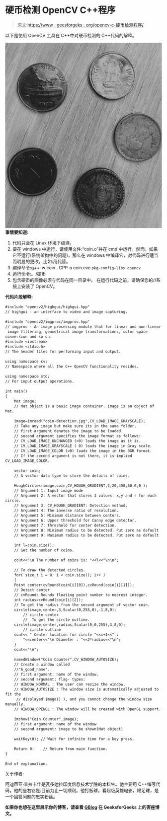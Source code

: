 # 硬币检测 OpenCV C++程序

> 原文:[https://www . geesforgeks . org/opencv-c-硬币检测程序/](https://www.geeksforgeeks.org/opencv-c-program-for-coin-detection/)

以下是使用 OpenCV 工具在 C++中对硬币检测的 C++代码的解释。

[![](img/22f77a5ba61b501be20ba522ef407e64.png)](https://media.geeksforgeeks.org/wp-content/uploads/coin-detection.jpg) 
**事情要知道:**

1.  代码只会在 Linux 环境下编译。
2.  要在 windows 中运行，请使用文件:“coin.o”并在 cmd 中运行。然而，如果它不运行(系统架构中的问题)，那么在 windows 中编译它，对代码进行适当而明显的更改，比如:用代替。
3.  编译命令:g++-w coin . CPP-o coin.exe ` pkg-config–libs opencv `
4.  运行命令:。/硬币
5.  包含硬币的图像必须与代码在同一目录中。
    在运行代码之前，请确保您的//系统上安装了 OpenCV。

**代码片段解释:**

```
#include "opencv2/highgui/highgui.hpp"
// highgui - an interface to video and image capturing.

#include "opencv2/imgproc/imgproc.hpp"
// imgproc - An image processing module that for linear and non-linear
 image filtering, geometrical image transformations, color space conversion and so on.
#include <iostream>
#include <stdio.h>
// The header files for performing input and output.

using namespace cv;
// Namespace where all the C++ OpenCV functionality resides.

using namespace std;
// For input output operations.

int main()
{
    Mat image;
    // Mat object is a basic image container. image is an object of Mat.

    image=imread("coin-detection.jpg",CV_LOAD_IMAGE_GRAYSCALE);
    // Take any image but make sure its in the same folder.
    // first argument denotes the image to be loaded. 
    // second argument specifies the image format as follows: 
    // CV_LOAD_IMAGE_UNCHANGED (<0) loads the image as it is.      
    // CV_LOAD_IMAGE_GRAYSCALE ( 0) loads the image in Gray scale.      
    // CV_LOAD_IMAGE_COLOR (>0) loads the image in the BGR format. 
    // If the second argument is not there, it is implied CV_LOAD_IMAGE_COLOR.

    vector coin;
    // A vector data type to store the details of coins.

    HoughCircles(image,coin,CV_HOUGH_GRADIENT,2,20,450,60,0,0 );
    // Argument 1: Input image mode
    // Argument 2: A vector that stores 3 values: x,y and r for each circle.
    // Argument 3: CV_HOUGH_GRADIENT: Detection method.
    // Argument 4: The inverse ratio of resolution.
    // Argument 5: Minimum distance between centers.
    // Argument 6: Upper threshold for Canny edge detector.
    // Argument 7: Threshold for center detection.
    // Argument 8: Minimum radius to be detected. Put zero as default
    // Argument 9: Maximum radius to be detected. Put zero as default

    int l=coin.size();
    // Get the number of coins.

    cout<<"\n The number of coins is: "<<l<<"\n\n";

    // To draw the detected circles.
    for( size_t i = 0; i < coin.size(); i++ )
    {
    Point center(cvRound(coin[i][0]),cvRound(coin[i][1]));
    // Detect center
    // cvRound: Rounds floating point number to nearest integer.
    int radius=cvRound(coin[i][2]);
    // To get the radius from the second argument of vector coin.     
    circle(image,center,3,Scalar(0,255,0),-1,8,0);
        // circle center
        //  To get the circle outline.     
    circle(image,center,radius,Scalar(0,0,255),3,8,0);
        // circle outline
    cout<< " Center location for circle "<<i+1<<" :
        "<<center<<"\n Diameter : "<<2*radius<<"\n";
    }
    cout<<"\n";

    namedWindow("Coin Counter",CV_WINDOW_AUTOSIZE);
    // Create a window called 
    //"A_good_name". 
    // first argument: name of the window. 
    // second argument: flag- types: 
    // WINDOW_NORMAL : The user can resize the window. 
    // WINDOW_AUTOSIZE : The window size is automatically adjusted to fit the
     // displayed image() ), and you cannot change the window size manually. 
    // WINDOW_OPENGL : The window will be created with OpenGL support.

    imshow("Coin Counter",image);
    // first argument: name of the window 
    // second argument: image to be shown(Mat object)

    waitKey(0); // Wait for infinite time for a key press.

    Return 0;    // Return from main function.
}

End of explanation.
```

关于作者:

阿迪蒂亚·普拉卡什是瓦多达拉印度信息技术学院的本科生。他主要用 C++编写代码。他的座右铭是:目前为止一切顺利。他打板球，看超级英雄电影，踢足球，是一个回答问题的忠实粉丝。

**如果你也想在这里展示你的博客，请查看 [GBlog](http://geeksquiz.com/gblog/) 在 GeeksforGeeks 上的客座博文。**